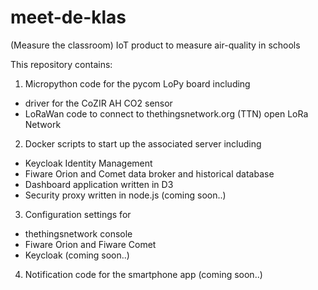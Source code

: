 # meet-de-klas
(Measure the classroom)
IoT product to measure air-quality in schools

This repository contains:
1. Micropython code for the pycom LoPy board including
- driver for the CoZIR AH CO2 sensor
- LoRaWan code to connect to thethingsnetwork.org (TTN) open LoRa Network

2. Docker scripts to start up the associated server including
- Keycloak Identity Management
- Fiware Orion and Comet data broker and historical database
- Dashboard application written in D3
- Security proxy written in node.js
(coming soon..)

3. Configuration settings for 
- thethingsnetwork console
- Fiware Orion and Fiware Comet
- Keycloak
(coming soon..)

4. Notification code for the smartphone app
(coming soon..)
